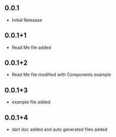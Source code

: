 ## 0.0.1

* Initial Releaase

## 0.0.1+1

* Read Me file added

## 0.0.1+2

* Read Me file modified with Components example

## 0.0.1+3

* example file added

## 0.0.1+4

* dart doc added and auto generated files added